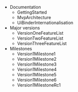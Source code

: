   * Documentation
    * GettingStarted
    * MvpArchitecture
    * UiBinderInternationalisation
  * Major versions
    * VersionOneFeatureList
    * VersionTwoFeatureList
    * VersionThreeFeatureList
  * Milestones
    * Version1Milestone1
    * Version1Milestone2
    * Version1Milestone3
    * Version1Milestone4
    * Version1Milestone5
    * Version1Milestone6
    * Version1MilestoneRc1